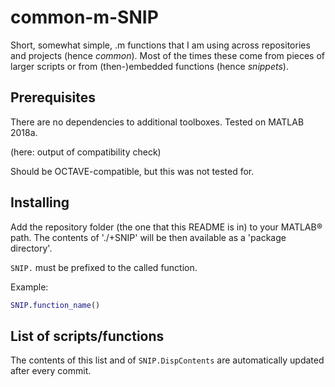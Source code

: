 [comment]: <> (README.md is generated by UpdateCONTENTS.sh)
[comment]: <> (Changes to README.md will be lost.)
# common-m-SNIP

Short, somewhat simple, .m functions that I am using across repositories and projects (hence *common*).
Most of the times these come from pieces of larger scripts or from (then-)embedded functions (hence *snippets*).

## Prerequisites

There are no dependencies to additional toolboxes. Tested on MATLAB 2018a.

(here: output of compatibility check)

Should be OCTAVE-compatible, but this was not tested for.

## Installing

Add the repository folder (the one that this README is in) to your MATLAB® path.
The contents of './+SNIP' will be then available as a 'package directory'.

`SNIP.` must be prefixed to the called function.

Example:

```matlab
SNIP.function_name()
```

## List of scripts/functions

The contents of this list and of `SNIP.DispContents` are automatically updated after every commit.

